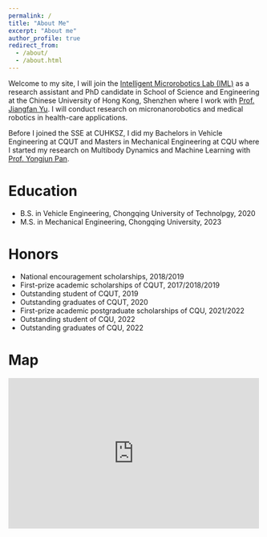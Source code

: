 ```yaml
---
permalink: /
title: "About Me"
excerpt: "About me"
author_profile: true
redirect_from: 
  - /about/
  - /about.html
---
```


Welcome to my site, I will join the [Intelligent Microrobotics Lab (IML)](https://www.imlyu.com/) as a research assistant and PhD candidate in School of Science and Engineering at the Chinese University of Hong Kong, Shenzhen where I work with [Prof. Jiangfan Yu](https://sse.cuhk.edu.cn/en/faculty/yujiangfan). I will conduct research on micronanorobotics and medical robotics in health-care applications.

Before I joined the SSE at CUHKSZ, I did my Bachelors in Vehicle Engineering at CQUT and Masters in Mechanical Engineering at CQU where I started my research on Multibody Dynamics and Machine Learning with [Prof. Yongjun Pan](https://faculty.cqu.edu.cn/YongjunPan/zh_CN/index/338379/list/index.htm).

Education
======
* B.S. in Vehicle Engineering, Chongqing University of Technolpgy, 2020
* M.S. in Mechanical Engineering, Chongqing University, 2023


Honors
======
* National encouragement scholarships, 2018/2019
* First-prize academic scholarships of CQUT, 2017/2018/2019
* Outstanding student of CQUT, 2019
* Outstanding graduates of CQUT, 2020
* First-prize academic postgraduate scholarships of CQU, 2021/2022
* Outstanding student of CQU, 2022
* Outstanding graduates of CQU, 2022

Map
======

<iframe src="https://www.google.com.hk/maps/place/%E9%A6%99%E6%B8%AF%E4%B8%AD%E6%96%87%E5%A4%A7%E5%AD%A6%EF%BC%88%E6%B7%B1%E5%9C%B3%EF%BC%89/@22.687845,114.2073561,17z/data=!3m1!4b1!4m6!3m5!1s0x3404769e8e03db83:0x72bee586ac015803!8m2!3d22.687845!4d114.209931!16s%2Fg%2F11x7vd6b2?entry=ttu" width="500" height="300" frameborder="0" style="border:0" allowfullscreen></iframe>
